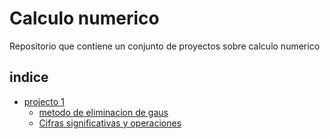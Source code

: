 # Calculo numerico

Repositorio que contiene un conjunto de proyectos sobre calculo numerico

## indice
- [projecto 1](./project-1/)
  - [metodo de eliminacion de gaus](./project-1/equation.py)
  - [Cifras significativas y operaciones](./project-1/Cifas%20Significativas%20y%20Operaciones%20Elementales.ipynb)
